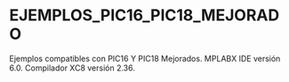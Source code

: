 # EJEMPLOS_PIC16_PIC18_MEJORADO
Ejemplos compatibles con PIC16 Y PIC18 Mejorados. MPLABX IDE versión 6.0. Compilador XC8 versión 2.36.
